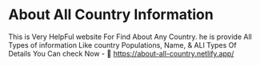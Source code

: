 # About All Country Information

This is Very HelpFul website For Find About Any Country.  he is provide All Types of information
Like country Populations, Name, & ALl Types Of Details
You Can check Now - 🔗 https://about-all-country.netlify.app/


